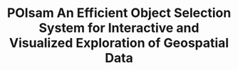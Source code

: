 ---
title: "POIsam An Efficient Object Selection System for Interactive and Visualized Exploration of Geospatial Data"
authors:
- Tao Guo
- Mingzhao Li
- Peishan Li
- admin
- Gao Cong

publication_types: ["1"]
publication: In *the 2018 International Conference on Management of Data (SIGMOD)*
publication_short: In *SIGMOD*
publishDate: "2018-06-10"

abstract: 


#tags:
#- Source Themes
featured: true

links:
- name: Demo
  url: http://www.google.com/url?q=http%3A%2F%2F18.217.173.184%2F&sa=D&sntz=1&usg=AFQjCNG_KC21RZZdMgKh6SvJ08OYMkBUfA
url_pdf: https://dl.acm.org/citation.cfm?id=3193549

---